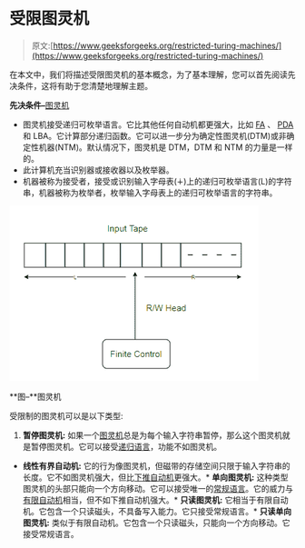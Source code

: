 # 受限图灵机

> 原文:[https://www.geeksforgeeks.org/restricted-turing-machines/](https://www.geeksforgeeks.org/restricted-turing-machines/)

在本文中，我们将描述受限图灵机的基本概念，为了基本理解，您可以首先阅读先决条件，这将有助于您清楚地理解主题。

**先决条件–**[图灵机](https://www.geeksforgeeks.org/turing-machine-in-toc/)

*   图灵机接受递归可枚举语言。它比其他任何自动机都更强大，比如 [FA](https://www.geeksforgeeks.org/introduction-of-finite-automata/) 、 [PDA](https://www.geeksforgeeks.org/introduction-of-pushdown-automata/) 和 LBA。它计算部分递归函数。它可以进一步分为确定性图灵机(DTM)或非确定性机器(NTM)。默认情况下，图灵机是 DTM，DTM 和 NTM 的力量是一样的。
*   此计算机充当识别器或接收器以及枚举器。
*   机器被称为接受者，接受或识别输入字母表(∔)上的递归可枚举语言(L)的字符串，机器被称为枚举者，枚举输入字母表上的递归可枚举语言的字符串。

![](img/ad08891aa0113e32a030ec6b01b32f1f.png)

**图–**图灵机

受限制的图灵机可以是以下类型:

1.  **暂停图灵机:**
    如果一个[图灵机](https://www.geeksforgeeks.org/turing-machine-in-toc/)总是为每个输入字符串暂停，那么这个图灵机就是暂停图灵机。它可以接受[递归语言](https://www.geeksforgeeks.org/recursive-and-recursive-enumerable-languages-in-toc/)，功能不如图灵机。

*   **线性有界自动机:**
    它的行为像图灵机，但磁带的存储空间只限于输入字符串的长度。它不如图灵机强大，但比[下推自动机](https://www.geeksforgeeks.org/introduction-of-pushdown-automata/)更强大。*   **单向图灵机:**
    这种类型图灵机的头部只能向一个方向移动。它可以接受唯一的[常规语言](https://www.geeksforgeeks.org/regular-expressions-regular-grammar-and-regular-languages/)。它的威力与[有限自动机](https://www.geeksforgeeks.org/introduction-of-finite-automata/)相当，但不如下推自动机强大。*   **只读图灵机:**
    它相当于有限自动机。它包含一个只读磁头，不具备写入能力。它只接受常规语言。*   **只读单向图灵机:**
    类似于有限自动机。它包含一个只读磁头，只能向一个方向移动。它接受常规语言。